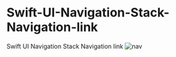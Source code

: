 # Swift-UI-Navigation-Stack-Navigation-link
Swift UI Navigation Stack Navigation link
![nav](https://github.com/danielurra/Swift-UI-Navigation-Stack-Navigation-link/assets/51704179/13b2045e-43e1-40cd-9702-ca46d832f54a)<br>

